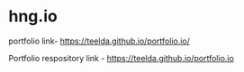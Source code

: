 # hng.io

portfolio link- https://teelda.github.io/portfolio.io/

Portfolio respository link - https://teelda.github.io/portfolio.io
